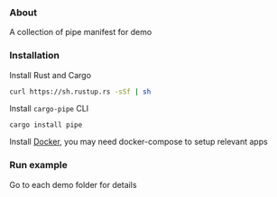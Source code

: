 ### About
A collection of pipe manifest for demo
### Installation
Install Rust and Cargo
```sh
curl https://sh.rustup.rs -sSf | sh
```
Install `cargo-pipe` CLI
```
cargo install pipe
```
Install [Docker](https://docs.docker.com/engine/install/), you may need docker-compose to setup relevant apps
### Run example
Go to each demo folder for details
